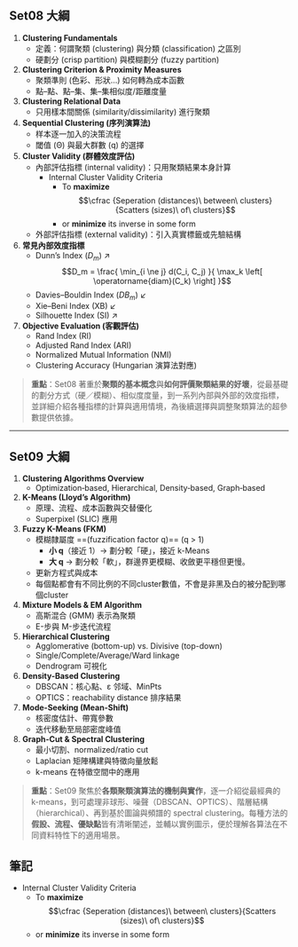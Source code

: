 ## Set08 大綱
1. **Clustering Fundamentals**
    - 定義：何謂聚類 (clustering) 與分類 (classification) 之區別
    - 硬劃分 (crisp partition) 與模糊劃分 (fuzzy partition)
2. **Clustering Criterion & Proximity Measures**
    - 聚類準則 (色彩、形狀…) 如何轉為成本函數
    - 點–點、點–集、集–集相似度/距離度量
3. **Clustering Relational Data**
    - 只用樣本間關係 (similarity/dissimilarity) 進行聚類
4. **Sequential Clustering (序列演算法)**    
    - 样本逐一加入的決策流程        
    - 閾值 (Θ) 與最大群數 (q) 的選擇        
5. **Cluster Validity (群體效度評估)**    
    - 內部評估指標 (internal validity)：只用聚類結果本身計算        
	    - Internal Cluster Validity Criteria
			- To **maximize** $$\cfrac {Seperation (distances)\ between\ clusters}{Scatters (sizes)\ of\ clusters}$$
			- or **minimize** its inverse in some form
    - 外部評估指標 (external validity)：引入真實標籤或先驗結構        
6. **常見內部效度指標**    
    - Dunn’s Index ($D_m$) ↗ $$D_m = \frac{ \min_{i \ne j} d(C_i, C_j) }{ \max_k \left[ \operatorname{diam}(C_k) \right] }$$
    - Davies–Bouldin Index ($DB_m$) ↙
    - Xie–Beni Index (XB) ↙
    - Silhouette Index (SI) ↗
7. **Objective Evaluation (客觀評估)**    
    - Rand Index (RI)
    - Adjusted Rand Index (ARI)        
    - Normalized Mutual Information (NMI)        
    - Clustering Accuracy (Hungarian 演算法對應)        
> **重點**：Set08 著重於**聚類的基本概念**與**如何評價聚類結果的好壞**，從最基礎的劃分方式（硬／模糊）、相似度度量，到一系列內部與外部的效度指標，並詳細介紹各種指標的計算與適用情境，為後續選擇與調整聚類算法的超參數提供依據。
---
## Set09 大綱
1. **Clustering Algorithms Overview**    
    - Optimization‐based, Hierarchical, Density‐based, Graph‐based        
2. **K-Means (Lloyd’s Algorithm)**    
    - 原理、流程、成本函數與交替優化        
    - Superpixel (SLIC) 應用
3. **Fuzzy K-Means (FKM)**    
    - 模糊隸屬度 ==(fuzzification factor q)== (q > 1)
	    - **小 q**（接近 1）→ 劃分較「硬」，接近 k-Means
	    - **大 q** → 劃分較「軟」，群邊界更模糊、收斂更平穩但更慢。
    - 更新方程式與成本
    - 每個點都會有不同比例的不同cluster數值，不會是非黑及白的被分配到哪個cluster
4. **Mixture Models & EM Algorithm**    
    - 高斯混合 (GMM) 表示為聚類        
    - E-步與 M-步迭代流程        
5. **Hierarchical Clustering**    
    - Agglomerative (bottom-up) vs. Divisive (top-down)        
    - Single/Complete/Average/Ward linkage        
    - Dendrogram 可視化        
6. **Density-Based Clustering**    
    - DBSCAN：核心點、ε 邻域、MinPts        
    - OPTICS：reachability distance 排序結果        
7. **Mode-Seeking (Mean-Shift)**    
    - 核密度估計、帶寬參數        
    - 迭代移動至局部密度峰值        
8. **Graph-Cut & Spectral Clustering**    
    - 最小切割、normalized/ratio cut        
    - Laplacian 矩陣構建與特徵向量放鬆        
    - k-means 在特徵空間中的應用        

> **重點**：Set09 聚焦於**各類聚類演算法的機制與實作**，逐一介紹從最經典的 k-means，到可處理非球形、噪聲（DBSCAN、OPTICS）、階層結構（hierarchical）、再到基於圖論與頻譜的 spectral clustering。每種方法的**假設、流程、優缺點**皆有清晰闡述，並輔以實例圖示，便於理解各算法在不同資料特性下的適用場景。

## 筆記
- Internal Cluster Validity Criteria
	- To **maximize** $$\cfrac {Seperation (distances)\ between\ clusters}{Scatters (sizes)\ of\ clusters}$$
	- or **minimize** its inverse in some form